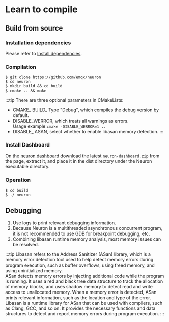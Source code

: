 # Learn to compile

## Build from source

### Installation dependencies

Please refer to [Install dependencies](https://github.com/emqx/neuron/blob/main/Install-dependencies.md).

### Compilation

```
$ git clone https://github.com/emqx/neuron
$ cd neuron
$ mkdir build && cd build
$ cmake .. && make
```

:::tip
There are three optional parameters in CMakeLists:
* CMAKE_ BUILD_ Type "Debug", which compiles the debug version by default.
* DISABLE_WERROR, which treats all warnings as errors.</br>Usage example:```cmake -DISABLE_WERROR=1 ..```
* DISABLE_ ASAN, select whether to enable libasan memory detection.
:::

### Install Dashboard

On the [neuron dashboard](https://github.com/emqx/neuron-dashboard/releases) download the latest `neuron-dashboard.zip` from the page, extract it, and place it in the dist directory under the Neuron executable directory.

### Operation

```
$ cd build
$ ./ neuron
```

## Debugging

1. Use logs to print relevant debugging information.
2. Because Neuron is a multithreaded asynchronous concurrent program, it is not recommended to use GDB for breakpoint debugging, etc.
3. Combining libasan runtime memory analysis, most memory issues can be resolved.

:::tip
Libasan refers to the Address Sanitizer (ASan) library, which is a memory error detection tool used to help detect memory errors during program execution, such as buffer overflows, using freed memory, and using uninitialized memory.</br>
ASan detects memory errors by injecting additional code while the program is running. It uses a red and black tree data structure to track the allocation of memory blocks, and uses shadow memory to detect read and write access to unallocated memory. When a memory error is detected, ASan prints relevant information, such as the location and type of the error.</br>
Libasan is a runtime library for ASan that can be used with compilers, such as Clang, GCC, and so on. It provides the necessary functions and data structures to detect and report memory errors during program execution.
:::